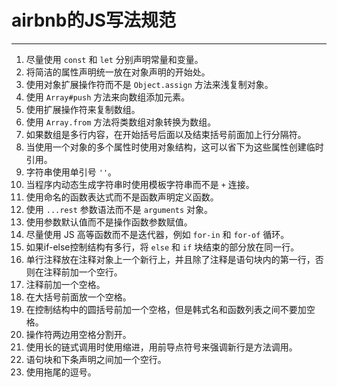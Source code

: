 ﻿# airbnb的JS写法规范

---

1. 尽量使用 `const` 和 `let` 分别声明常量和变量。
2. 将简洁的属性声明统一放在对象声明的开始处。
3. 使用对象扩展操作符而不是 `Object.assign` 方法来浅复制对象。
4. 使用 `Array#push` 方法来向数组添加元素。
5. 使用扩展操作符来复制数组。
6. 使用 `Array.from` 方法将类数组对象转换为数组。
7. 如果数组是多行内容，在开始括号后面以及结束括号前面加上行分隔符。
8. 当使用一个对象的多个属性时使用对象结构，这可以省下为这些属性创建临时引用。
9. 字符串使用单引号 `''`。
10. 当程序内动态生成字符串时使用模板字符串而不是 `+` 连接。
11. 使用命名的函数表达式而不是函数声明定义函数。
12. 使用 `...rest` 参数语法而不是 `arguments` 对象。
13. 使用参数默认值而不是操作函数参数赋值。
14. 尽量使用 JS 高等函数而不是迭代器，例如 `for-in` 和 `for-of` 循环。
15. 如果if-else控制结构有多行，将 `else` 和 `if` 块结束的部分放在同一行。
16. 单行注释放在注释对象上一个新行上，并且除了注释是语句块内的第一行，否则在注释前加一个空行。
17. 注释前加一个空格。
18. 在大括号前面放一个空格。
19. 在控制结构中的圆括号前加一个空格，但是韩式名和函数列表之间不要加空格。
20. 操作符两边用空格分割开。
21. 使用长的链式调用时使用缩进，用前导点符号来强调新行是方法调用。
22. 语句块和下条声明之间加一个空行。
23. 使用拖尾的逗号。




